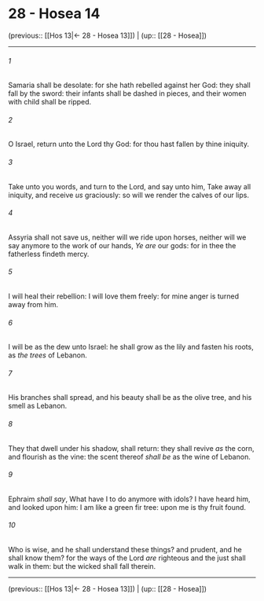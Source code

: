 # 28 - Hosea 14

(previous:: [[Hos 13|← 28 - Hosea 13]]) | (up:: [[28 - Hosea]])

***


###### 1 
Samaria shall be desolate: for she hath rebelled against her God: they shall fall by the sword: their infants shall be dashed in pieces, and their women with child shall be ripped. 

###### 2 
O Israel, return unto the Lord thy God: for thou hast fallen by thine iniquity. 

###### 3 
Take unto you words, and turn to the Lord, and say unto him, Take away all iniquity, and receive _us_ graciously: so will we render the calves of our lips. 

###### 4 
Assyria shall not save us, neither will we ride upon horses, neither will we say anymore to the work of our hands, _Ye are_ our gods: for in thee the fatherless findeth mercy. 

###### 5 
I will heal their rebellion: I will love them freely: for mine anger is turned away from him. 

###### 6 
I will be as the dew unto Israel: he shall grow as the lily and fasten his roots, as _the trees_ of Lebanon. 

###### 7 
His branches shall spread, and his beauty shall be as the olive tree, and his smell as Lebanon. 

###### 8 
They that dwell under his shadow, shall return: they shall revive _as_ the corn, and flourish as the vine: the scent thereof _shall be_ as the wine of Lebanon. 

###### 9 
Ephraim _shall say_, What have I to do anymore with idols? I have heard him, and looked upon him: I am like a green fir tree: upon me is thy fruit found. 

###### 10 
Who is wise, and he shall understand these things? and prudent, and he shall know them? for the ways of the Lord _are_ righteous and the just shall walk in them: but the wicked shall fall therein.

***

(previous:: [[Hos 13|← 28 - Hosea 13]]) | (up:: [[28 - Hosea]])

